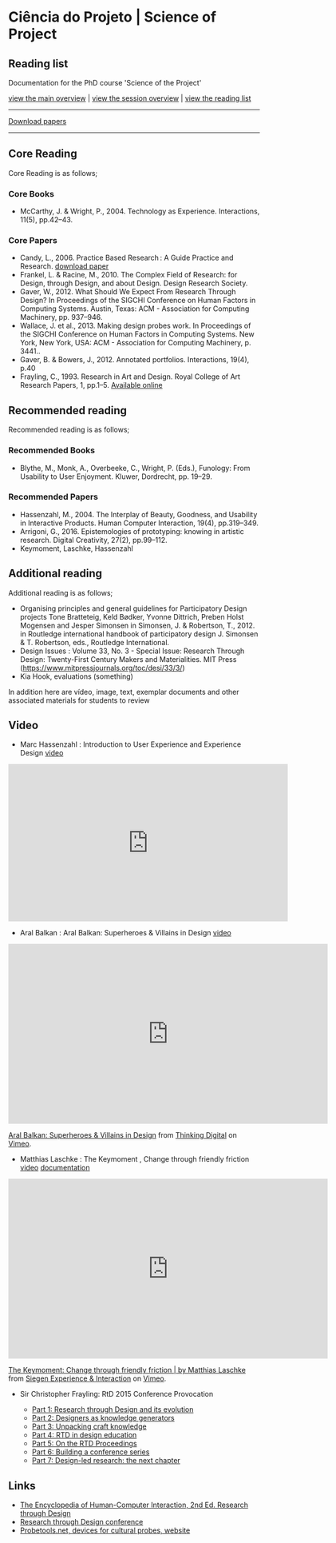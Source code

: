 # Ciência do Projeto | Science of Project

## Reading list

Documentation for the PhD course 'Science of the Project'

[view the main overview](README.md) |
[view the session overview](sessions.md) |
[view the reading list](reading.md)

-------------------------------
[Download papers](https://github.com/danbz/sotp_course/tree/master/papers)

-------------------------------

## Core Reading

Core Reading is as follows;

### Core Books

* McCarthy, J. & Wright, P., 2004. Technology as Experience. Interactions, 11(5), pp.42–43.

### Core Papers

* Candy, L., 2006. Practice Based Research : A Guide Practice and Research.
   [download paper](https://www.creativityandcognition.com/resources/PBR%20Guide-1.1-2006.pdf)
* Frankel, L. & Racine, M., 2010. The Complex Field of Research: for Design, through Design, and about Design. Design Research Society.
* Gaver, W., 2012. What Should We Expect From Research Through Design? In Proceedings of the SIGCHI Conference on Human Factors in Computing Systems. Austin, Texas: ACM - Association for Computing Machinery, pp. 937–946.
* Wallace, J. et al., 2013. Making design probes work. In Proceedings of the SIGCHI Conference on Human Factors in Computing Systems. New York, New York, USA: ACM - Association for Computing Machinery, p. 3441..
* Gaver, B. & Bowers, J., 2012. Annotated portfolios. Interactions, 19(4), p.40
* Frayling, C., 1993. Research in Art and Design. Royal College of Art Research Papers, 1, pp.1–5. [Available online](http://www.opengrey.eu/handle/10068/492065)

## Recommended reading

Recommended reading is as follows;

### Recommended Books

* Blythe, M., Monk, A., Overbeeke, C., Wright, P. (Eds.), Funology: From Usability to User Enjoyment. Kluwer, Dordrecht, pp. 19–29.

### Recommended Papers

* Hassenzahl, M., 2004. The Interplay of Beauty, Goodness, and Usability in Interactive Products. Human Computer Interaction, 19(4), pp.319–349.
* Arrigoni, G., 2016. Epistemologies of prototyping: knowing in artistic research. Digital Creativity, 27(2), pp.99–112.
* Keymoment, Laschke, Hassenzahl

## Additional reading

Additional reading is as follows;

* Organising principles and general guidelines for Participatory Design projects
Tone Bratteteig, Keld Bødker, Yvonne Dittrich, Preben Holst Mogensen and Jesper Simonsen in Simonsen, J. & Robertson, T., 2012. in  Routledge international handbook of participatory design J. Simonsen & T. Robertson, eds., Routledge International.
* Design Issues : Volume 33, No. 3 - Special Issue: Research Through Design: Twenty-First Century Makers and Materialities. MIT Press (https://www.mitpressjournals.org/toc/desi/33/3/)
* Kia Hook, evaluations (something)

In addition here are vídeo, image, text, exemplar documents and other associated materials for students to review

## Video

* Marc Hassenzahl : Introduction to User Experience and Experience Design
    [video](https://www.youtube.com/watch?v=lEvhxJKTQK8)

<iframe width="560" height="315" src="https://www.youtube.com/embed/lEvhxJKTQK8" frameborder="0" allow="accelerometer; autoplay; encrypted-media; gyroscope; picture-in-picture" allowfullscreen></iframe>

* Aral Balkan : Aral Balkan: Superheroes & Villains in Design
    [video](https://vimeo.com/70030549)
<iframe src="https://player.vimeo.com/video/70030549?title=0&byline=0&portrait=0" width="640" height="360" frameborder="0" allow="autoplay; fullscreen" allowfullscreen></iframe>
<p><a href="https://vimeo.com/70030549">Aral Balkan: Superheroes &amp; Villains in Design</a> from <a href="https://vimeo.com/thinkingdigital">Thinking Digital</a> on <a href="https://vimeo.com">Vimeo</a>.</p>

* Matthias Laschke : The Keymoment , Change through friendly friction
    [video](https://vimeo.com/86994036)
    [documentation](https://www.pleasurabletroublemakers.com/keymoment)

<iframe src="https://player.vimeo.com/video/86994036" width="640" height="360" frameborder="0" allow="autoplay; fullscreen" allowfullscreen></iframe>
<p><a href="https://vimeo.com/86994036">The Keymoment: Change through friendly friction | by Matthias Laschke</a> from <a href="https://vimeo.com/experienceinteraction">Siegen Experience &amp; Interaction</a> on <a href="https://vimeo.com">Vimeo</a>.</p>

* Sir Christopher Frayling: RtD 2015 Conference Provocation

    * [Part 1: Research through Design and its evolution](https://vimeo.com/129775325)
    * [Part 2: Designers as knowledge generators](https://vimeo.com/129776561)
    * [Part 3: Unpacking craft knowledge](https://vimeo.com/129777503)
    * [Part 4: RTD in design education](https://vimeo.com/129778507)
    * [Part 5: On the RTD Proceedings](https://vimeo.com/129779638)
    * [Part 6: Building a conference series](https://vimeo.com/129780022)
    * [Part 7: Design-led research: the next chapter](https://vimeo.com/129780632)

## Links

* [The Encyclopedia of Human-Computer Interaction, 2nd Ed. Research through Design](https://www.interaction-design.org/literature/book/the-encyclopedia-of-human-computer-interaction-2nd-ed/research-through-design)
* [Research through Design conference](https://www.researchthroughdesign.org/)
* [Probetools.net, devices for cultural probes, website](https://probetools.net)

